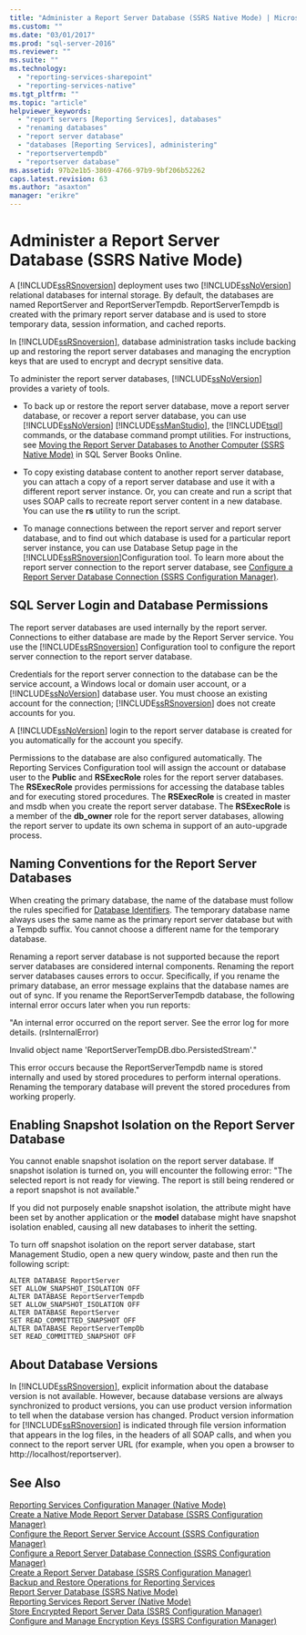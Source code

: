 ```yaml
---
title: "Administer a Report Server Database (SSRS Native Mode) | Microsoft Docs"
ms.custom: ""
ms.date: "03/01/2017"
ms.prod: "sql-server-2016"
ms.reviewer: ""
ms.suite: ""
ms.technology: 
  - "reporting-services-sharepoint"
  - "reporting-services-native"
ms.tgt_pltfrm: ""
ms.topic: "article"
helpviewer_keywords: 
  - "report servers [Reporting Services], databases"
  - "renaming databases"
  - "report server database"
  - "databases [Reporting Services], administering"
  - "reportservertempdb"
  - "reportserver database"
ms.assetid: 97b2e1b5-3869-4766-97b9-9bf206b52262
caps.latest.revision: 63
ms.author: "asaxton"
manager: "erikre"
---
```

# Administer a Report Server Database (SSRS Native Mode)
  A [!INCLUDE[ssRSnoversion](../../advanced-analytics/r-services/includes/ssrsnoversion-md.md)] deployment uses two [!INCLUDE[ssNoVersion](../../advanced-analytics/r-services/includes/ssnoversion-md.md)] relational databases for internal storage. By default, the databases are named ReportServer and ReportServerTempdb. ReportServerTempdb is created with the primary report server database and is used to store temporary data, session information, and cached reports.  
  
 In [!INCLUDE[ssRSnoversion](../../advanced-analytics/r-services/includes/ssrsnoversion-md.md)], database administration tasks include backing up and restoring the report server databases and managing the encryption keys that are used to encrypt and decrypt sensitive data.  
  
 To administer the report server databases, [!INCLUDE[ssNoVersion](../../advanced-analytics/r-services/includes/ssnoversion-md.md)] provides a variety of tools.  
  
-   To back up or restore the report server database, move a report server database, or recover a report server database, you can use [!INCLUDE[ssNoVersion](../../advanced-analytics/r-services/includes/ssnoversion-md.md)] [!INCLUDE[ssManStudio](../../advanced-analytics/r-services/includes/ssmanstudio-md.md)], the [!INCLUDE[tsql](../../advanced-analytics/r-services/includes/tsql-md.md)] commands, or the database command prompt utilities. For instructions, see [Moving the Report Server Databases to Another Computer &#40;SSRS Native Mode&#41;](../../reporting-services/report-server/moving-the-report-server-databases-to-another-computer-ssrs-native-mode.md) in SQL Server Books Online.  
  
-   To copy existing database content to another report server database, you can attach a copy of a report server database and use it with a different report server instance. Or, you can create and run a script that uses SOAP calls to recreate report server content in a new database. You can use the **rs** utility to run the script.  
  
-   To manage connections between the report server and report server database, and to find out which database is used for a particular report server instance, you can use Database Setup page in the [!INCLUDE[ssRSnoversion](../../advanced-analytics/r-services/includes/ssrsnoversion-md.md)]Configuration tool. To learn more about the report server connection to the report server database, see [Configure a Report Server Database Connection  &#40;SSRS Configuration Manager&#41;](../../reporting-services/install/windows/configure-a-report-server-database-connection-ssrs-configuration-manager.md).  
  
## SQL Server Login and Database Permissions  
 The report server databases are used internally by the report server. Connections to either database are made by the Report Server service. You use the [!INCLUDE[ssRSnoversion](../../advanced-analytics/r-services/includes/ssrsnoversion-md.md)] Configuration tool to configure the report server connection to the report server database.  
  
 Credentials for the report server connection to the database can be the service account, a Windows local or domain user account, or a [!INCLUDE[ssNoVersion](../../advanced-analytics/r-services/includes/ssnoversion-md.md)] database user. You must choose an existing account for the connection; [!INCLUDE[ssRSnoversion](../../advanced-analytics/r-services/includes/ssrsnoversion-md.md)] does not create accounts for you.  
  
 A [!INCLUDE[ssNoVersion](../../advanced-analytics/r-services/includes/ssnoversion-md.md)] login to the report server database is created for you automatically for the account you specify.  
  
 Permissions to the database are also configured automatically. The Reporting Services Configuration tool will assign the account or database user to the **Public** and **RSExecRole** roles for the report server databases. The **RSExecRole** provides permissions for accessing the database tables and for executing stored procedures. The **RSExecRole** is created in master and msdb when you create the report server database. The **RSExecRole** is a member of the **db_owner** role for the report server databases, allowing the report server to update its own schema in support of an auto-upgrade process.  
  
## Naming Conventions for the Report Server Databases  
 When creating the primary database, the name of the database must follow the rules specified for [Database Identifiers](../../relational-databases/databases/database-identifiers.md). The temporary database name always uses the same name as the primary report server database but with a Tempdb suffix. You cannot choose a different name for the temporary database.  
  
 Renaming a report server database is not supported because the report server databases are considered internal components. Renaming the report server databases causes errors to occur. Specifically, if you rename the primary database, an error message explains that the database names are out of sync. If you rename the ReportServerTempdb database, the following internal error occurs later when you run reports:  
  
 "An internal error occurred on the report server. See the error log for more details. (rsInternalError)  
  
 Invalid object name 'ReportServerTempDB.dbo.PersistedStream'."  
  
 This error occurs because the ReportServerTempdb name is stored internally and used by stored procedures to perform internal operations. Renaming the temporary database will prevent the stored procedures from working properly.  
  
## Enabling Snapshot Isolation on the Report Server Database  
 You cannot enable snapshot isolation on the report server database. If snapshot isolation is turned on, you will encounter the following error: "The selected report is not ready for viewing. The report is still being rendered or a report snapshot is not available."  
  
 If you did not purposely enable snapshot isolation, the attribute might have been set by another application or the **model** database might have snapshot isolation enabled, causing all new databases to inherit the setting.  
  
 To turn off snapshot isolation on the report server database, start Management Studio, open a new query window, paste and then run the following script:  
  
```  
ALTER DATABASE ReportServer  
SET ALLOW_SNAPSHOT_ISOLATION OFF  
ALTER DATABASE ReportServerTempdb  
SET ALLOW_SNAPSHOT_ISOLATION OFF  
ALTER DATABASE ReportServer  
SET READ_COMMITTED_SNAPSHOT OFF  
ALTER DATABASE ReportServerTempDb  
SET READ_COMMITTED_SNAPSHOT OFF  
```  
  
## About Database Versions  
 In [!INCLUDE[ssRSnoversion](../../advanced-analytics/r-services/includes/ssrsnoversion-md.md)], explicit information about the database version is not available. However, because database versions are always synchronized to product versions, you can use product version information to tell when the database version has changed. Product version information for [!INCLUDE[ssRSnoversion](../../advanced-analytics/r-services/includes/ssrsnoversion-md.md)] is indicated through file version information that appears in the log files, in the headers of all SOAP calls, and when you connect to the report server URL (for example, when you open a browser to http://localhost/reportserver).  
  
## See Also  
 [Reporting Services Configuration Manager &#40;Native Mode&#41;](../../reporting-services/install/windows/reporting-services-configuration-manager-native-mode.md)   
 [Create a Native Mode Report Server Database  &#40;SSRS Configuration Manager&#41;](../Topic/Create%20a%20Native%20Mode%20Report%20Server%20Database%20%20\(SSRS%20Configuration%20Manager\).md)   
 [Configure the Report Server Service Account &#40;SSRS Configuration Manager&#41;](../../reporting-services/install/windows/configure-the-report-server-service-account-ssrs-configuration-manager.md)   
 [Configure a Report Server Database Connection  &#40;SSRS Configuration Manager&#41;](../../reporting-services/install/windows/configure-a-report-server-database-connection-ssrs-configuration-manager.md)   
 [Create a Report Server Database  &#40;SSRS Configuration Manager&#41;](../Topic/Create%20a%20Report%20Server%20Database%20%20\(SSRS%20Configuration%20Manager\).md)   
 [Backup and Restore Operations for Reporting Services](../../reporting-services/install/windows/backup-and-restore-operations-for-reporting-services.md)   
 [Report Server Database &#40;SSRS Native Mode&#41;](../../reporting-services/report-server/report-server-database-ssrs-native-mode.md)   
 [Reporting Services Report Server &#40;Native Mode&#41;](../../reporting-services/report-server/reporting-services-report-server-native-mode.md)   
 [Store Encrypted Report Server Data &#40;SSRS Configuration Manager&#41;](../Topic/Store%20Encrypted%20Report%20Server%20Data%20\(SSRS%20Configuration%20Manager\).md)   
 [Configure and Manage Encryption Keys &#40;SSRS Configuration Manager&#41;](../Topic/Configure%20and%20Manage%20Encryption%20Keys%20\(SSRS%20Configuration%20Manager\).md)  
  
  